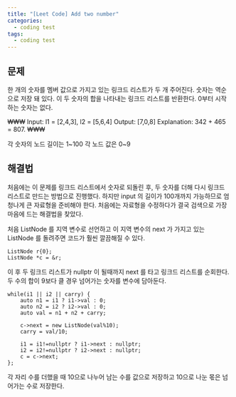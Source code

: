 ```yaml
---
title: "[Leet Code] Add two number"
categories:
  - coding test
tags:
  - coding test
---
```


## 문제
한 개의 숫자를 멤버 값으로 가지고 있는 링크드 리스트가 두 개 주어진다. 숫자는 역순으로 저장 돼 있다.
이 두 숫자의 합을 나타내는 링크드 리스트를 반환한다. 0부터 시작하는 숫자는 없다.

₩₩₩
Input: l1 = [2,4,3], l2 = [5,6,4]
Output: [7,0,8]
Explanation: 342 + 465 = 807.
₩₩₩

각 숫자의 노드 길이는 1~100 
각 노드 값은 0~9

## 해결법
처음에는 이 문제를 링크드 리스트에서 숫자로 되돌린 후, 두 숫자를 더해 다시 링크드 리스트로 만드는 방법으로 진행했다.
하지만 input 의 길이가 100개까지 가능하므로 엄청나게 큰 자료형을 준비해야 한다.
처음에는 자료형을 수정하다가 결국 검색으로 가장 마음에 드는 해결법을 찾았다.

처음 ListNode 를 지역 변수로 선언하고 이 지역 변수의 next 가 가지고 있는 ListNode 를 돌려주면 코드가 훨씬 깔끔해질 수 있다.

```
ListNode r{0};
ListNode *c = &r;
```

이 후 두 링크드 리스트가 nullptr 이 될때까지 next 를 타고 링크드 리스트를 순회한다.
두 수의 합이 9보다 클 경우 넘어가는 숫자를 변수에 담아둔다.

```
while(i1 || i2 || carry) {
    auto n1 = i1 ? i1->val : 0;
    auto n2 = i2 ? i2->val : 0;
    auto val = n1 + n2 + carry;

    c->next = new ListNode(val%10);
    carry = val/10;

    i1 = i1!=nullptr ? i1->next : nullptr;
    i2 = i2!=nullptr ? i2->next : nullptr;
    c = c->next;
};
```

각 자리 수를 더했을 때 10으로 나누어 남는 수를 값으로 저장하고
10으로 나눈 몫은 넘어가는 수로 저장한다.